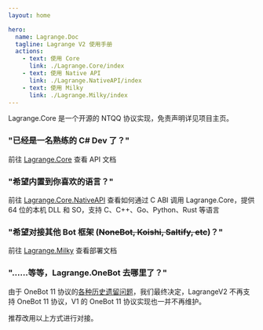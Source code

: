 ```yaml
---
layout: home

hero:
  name: Lagrange.Doc
  tagline: Lagrange V2 使用手册
  actions:
    - text: 使用 Core
      link: ./Lagrange.Core/index
    - text: 使用 Native API
      link: ./Lagrange.NativeAPI/index
    - text: 使用 Milky
      link: ./Lagrange.Milky/index
---
```


Lagrange.Core 是一个开源的 NTQQ 协议实现，免责声明详见项目主页。

### "已经是一名熟练的 C# Dev 了？"

前往 [Lagrange.Core](./Lagrange.Core/index.md) 查看 API 文档

### "希望内置到你喜欢的语言？"

前往 [Lagrange.Core.NativeAPI](./Lagrange.Core.NativeAPI/index.md) 查看如何通过 C ABI 调用 Lagrange.Core，提供 64 位的本机 DLL 和 SO，支持 C、C++、Go、Python、Rust 等语言

### "希望对接其他 Bot 框架 (~~NoneBot, Koishi, Saltify, etc~~)？"

前往 [Lagrange.Milky](./Lagrange.Milky/index.md) 查看部署文档

### "……等等，Lagrange.OneBot 去哪里了？"

由于 OneBot 11 协议的[各种历史遗留问题](https://milky.ntqqrev.org/guide/introduction.html)，我们最终决定，LagrangeV2 不再支持 OneBot 11 协议，V1 的 OneBot 11 协议实现也一并不再维护。

推荐改用以上方式进行对接。